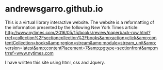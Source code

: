 # andrewsgarro.github.io

This is a virtual library interactive website. The website is a reformatting of the information presented by the following New York Times article: http://www.nytimes.com/2016/05/15/books/review/paperback-row.html?rref=collection%2Fsectioncollection%2Fbooks&amp;action=click&amp;contentCollection=books&amp;region=stream&amp;module=stream_unit&amp;version=latest&amp;contentPlacement=7&amp;pgtype=sectionfront&amp;mtrref=www.nytimes.com

I have written this site using html, css and Jquery.
